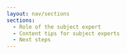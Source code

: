 ```yaml
---
layout: nav/sections
sections:
  - Role of the subject expert
  - Content tips for subject experts
  - Next steps
---
```

